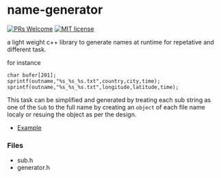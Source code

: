 # name-generator
[![PRs Welcome](https://img.shields.io/badge/PRs-welcome-brightgreen.svg)](https://github.com/bhaumikmistry/name-generator/blob/master/CONTRIBUTING.md)
[![MIT license](https://img.shields.io/badge/license-MIT-blue.svg)](https://github.com/bhaumikmistry/name-generator/blob/master/LICENSE)

a light weight c++ library to generate names at runtime for repetative and different task.

for instance 
```
char bufer[201];
sprintf(outname,"%s_%s_%s.txt",country,city,time);
sprintf(outname,"%s_%s_%s.txt",longitude,latitude,time);
```
This task can be simplified and generated by treating each sub string as one of the `Sub` to the full name by creating an `object` of each file name localy or resuing the object as per the design.

+ [Example](https://github.com/bhaumikmistry/name-generator/blob/master/example/main.cpp)


### Files
+ sub.h
+ generator.h

